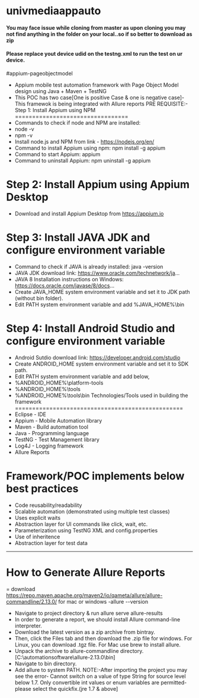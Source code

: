 # univmediaappauto
#### You may face issue while cloning from master as upon cloning you may not find anything in the folder on your local..so if so better to download as zip
#### Please replace yout device udid on the testng.xml to run the test on ur device.
#appium-pageobjectmodel
- Appium mobile test automation framework with Page Object Model design using Java + Maven + TestNG
- This POC has two case[One is positive Case & one is negative case]-This framewok is being integrated with Allure reports
PRE REQUISITE:-
Step 1: Install Appium using NPM
=================================
- Commands to check if node and NPM are installed:
- node -v
- npm -v
- Install node.js and NPM from link - https://nodejs.org/en/
- Command to install Appium using npm: npm install -g appium
- Command to start Appium: appium
- Command to uninstall Appium: npm uninstall -g appium


Step 2: Install Appium using Appium Desktop
===========================================
- Download and install Appium Desktop from https://appium.io

Step 3: Install JAVA JDK and configure environment variable
===========================================================
- Command to check if JAVA is already installed: java -version
- JAVA JDK download link: https://www.oracle.com/technetwork/ja...
- JAVA 8 Installation instructions on Windows:
https://docs.oracle.com/javase/8/docs...
- Create JAVA_HOME system environment variable and set it to JDK path (without bin folder). 
- Edit PATH system environment variable and add %JAVA_HOME%\bin


Step 4: Install Android Studio and configure environment variable
=================================================================
- Android Sutdio download link: https://developer.android.com/studio
- Create ANDROID_HOME system environment variable and set it to SDK path. 
- Edit PATH system environment variable and add below,
- %ANDROID_HOME%\platform-tools
- %ANDROID_HOME%\tools
- %ANDROID_HOME%\tools\bin
Technologies/Tools used in building the framework
=================================================
- Eclipse - IDE
- Appium - Mobile Automation library
- Maven - Build automation tool
- Java - Programming language
- TestNG - Test Management library
- Log4J - Logging framework
- Allure Reports

Framework/POC implements below best practices
=========================================
- Code reusability/readability
- Scalable automation (demonstrated using multiple test classes)
- Uses explicit waits
- Abstraction layer for UI commands like click, wait, etc.
- Parameterization using TestNG XML and config.properties
- Use of inheritence
- Abstraction layer for test data
-----------------------------------
How to Generate Allure Reports
===============================
= download https://repo.maven.apache.org/maven2/io/qameta/allure/allure-commandline/2.13.0/ for mac or windows
-allure --version
- Navigate to project directory & run allure serve allure-results
- In order to generate a report, we should install Allure command-line interpreter.
- Download the latest version as a zip archive from bintray.
- Then, click the Files tab and then download the .zip file for windows. For Linux, you can download .tgz file. For Mac use brew to install allure.
- Unpack the archive to allure-commandline directory.[C:\automationsoftware\allure-2.13.0\bin]
- Navigate to bin directory.
- Add allure to system PATH.
NOTE:-After importing the project you may see the error- Cannot switch on a value of type String for source level below 1.7. Only convertible int values or enum variables are permitted- please select the quickfix.(jre 1.7 & above]
